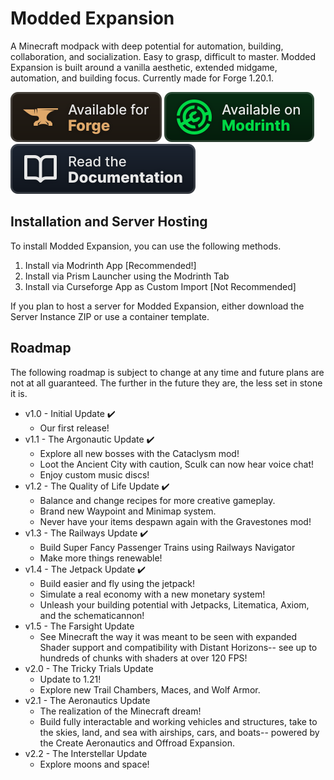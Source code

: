 # Modded Expansion
A Minecraft modpack with deep potential for automation, building, collaboration, and socialization. 
Easy to grasp, difficult to master.
Modded Expansion is built around a vanilla aesthetic, extended midgame, automation, and building focus. Currently made for Forge 1.20.1.

[![Available for Forge](https://raw.githubusercontent.com/intergrav/devins-badges/v3/assets/cozy/supported/forge_vector.svg)](https://files.minecraftforge.net/net/minecraftforge/forge/index_1.20.1.html) [![Avaliable on Modrinth!](https://raw.githubusercontent.com/intergrav/devins-badges/2dc967fc44dc73850eee42c133a55c8ffc5e30cb/assets/cozy/available/modrinth_vector.svg)](https://modrinth.com/modpack/project-cog) [![Read the Documentation](https://github.com/intergrav/devins-badges/blob/v3/assets/cozy/documentation/ghpages_vector.svg)](https://github.com/MeepishRealms/Cog/wiki)

## Installation and Server Hosting
To install Modded Expansion, you can use the following methods.

1. Install via Modrinth App [Recommended!]
2. Install via Prism Launcher using the Modrinth Tab
3. Install via Curseforge App as Custom Import [Not Recommended]

If you plan to host a server for Modded Expansion, either download the Server Instance ZIP or use a container template.

## Roadmap
The following roadmap is subject to change at any time and future plans are not at all guaranteed. The further in the future they are, the less set in stone it is.
- v1.0 - Initial Update ✔️
  - Our first release!
- v1.1 - The Argonautic Update ✔️
  - Explore all new bosses with the Cataclysm mod!
  - Loot the Ancient City with caution, Sculk can now hear voice chat!
  - Enjoy custom music discs!
- v1.2 - The Quality of Life Update ✔️
  - Balance and change recipes for more creative gameplay.
  - Brand new Waypoint and Minimap system.
  - Never have your items despawn again with the Gravestones mod!
- v1.3 - The Railways Update ✔️
  - Build Super Fancy Passenger Trains using Railways Navigator
  - Make more things renewable!
- v1.4 - The Jetpack Update ✔️
  - Build easier and fly using the jetpack!
  - Simulate a real economy with a new monetary system!
  - Unleash your building potential with Jetpacks, Litematica, Axiom, and the schematicannon!
- v1.5 - The Farsight Update
  - See Minecraft the way it was meant to be seen with expanded Shader support and compatibility with Distant Horizons-- see up to hundreds of chunks with shaders at over 120 FPS!
- v2.0 - The Tricky Trials Update
  - Update to 1.21!
  - Explore new Trail Chambers, Maces, and Wolf Armor.
- v2.1 - The Aeronautics Update
  - The realization of the Minecraft dream!
  - Build fully interactable and working vehicles and structures, take to the skies, land, and sea with airships, cars, and boats-- powered by the Create Aeronautics and Offroad Expansion.
- v2.2 - The Interstellar Update
  - Explore moons and space!
